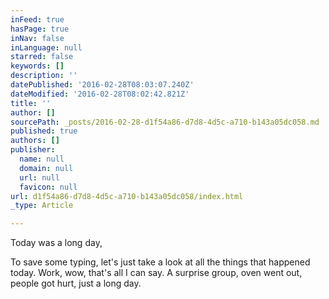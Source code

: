 ```yaml
---
inFeed: true
hasPage: true
inNav: false
inLanguage: null
starred: false
keywords: []
description: ''
datePublished: '2016-02-28T08:03:07.240Z'
dateModified: '2016-02-28T08:02:42.821Z'
title: ''
author: []
sourcePath: _posts/2016-02-28-d1f54a86-d7d8-4d5c-a710-b143a05dc058.md
published: true
authors: []
publisher:
  name: null
  domain: null
  url: null
  favicon: null
url: d1f54a86-d7d8-4d5c-a710-b143a05dc058/index.html
_type: Article

---
```

Today was a long day,

To save some typing, let's just take a look at all the things that happened today. Work, wow, that's all I can say. A surprise group, oven went out, people got hurt, just a long day.